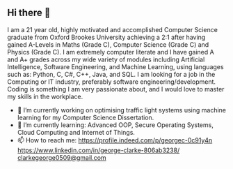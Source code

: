 ## Hi there 👋

I am a 21 year old, highly motivated and accomplished Computer Science graduate from Oxford Brookes University achieving a 2:1 after having gained A-Levels in Maths (Grade C), Computer Science (Grade C) and Physics (Grade C). I am extremely computer literate and I have gained A and A+ grades across my wide variety of modules including  Artificial Intelligence, Software Engineering, and Machine Learning, using languages such as: Python, C, C#, C++, Java, and SQL. I am looking for a job in the Computing or IT industry, preferably software engineering/development. Coding is something I am very passionate about, and I would love to master my skills in the workplace.


- 🔭 I’m currently working on optimising traffic light systems using machine learning for my Computer Science Dissertation.
- 🌱 I’m currently learning: Advanced OOP, Secure Operating Systems, Cloud Computing and Internet of Things.
- 📫 How to reach me:
  https://profile.indeed.com/p/georgec-0c91y4n
  https://www.linkedin.com/in/george-clarke-806ab3238/
  clarkegeorge0509@gmail.com
